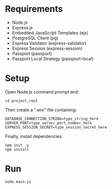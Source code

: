 # Requirements
- Node.js
- Express.js
- Embedded JavaScript Templates (ejs)
- PostgreSQL Client (pg)
- Express Validator (express-validator)
- Express Session (express-session)
- Passport (passport)
- Passport Local Strategy (passport-local)

# Setup
Open Node.js command prompt and:
```
cd project_root
```
Then create a ".env" file containing:
```
DATABASE_CONNECTION_STRING=type_string_here
SERVER_PORT=type_server_port_number_here
EXPRESS_SESSION_SECRET=type_session_secret_here
```
Finally, install dependencies:
```
npm init -y
npm install
```

# Run
```
node main.js
```
